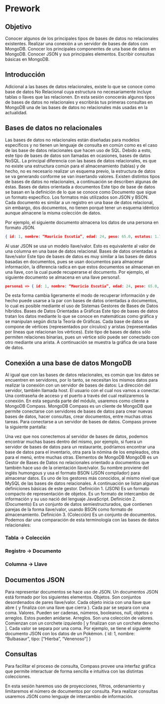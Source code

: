 
# Prework

## Objetivo

Conocer algunos de los principales tipos de bases de datos no relacionales existentes.
Realizar una conexión a un servidor de bases de datos con MongoDB.
Conocer los principales componentes de una base de datos en MongoDB.
Conocer JSON y sus principales elementos.
Escribir consultas básicas en MongoDB.


## Introducción

Adicional a las bases de datos relacionales, existe lo que se conoce como base de datos No Relacional cuya estructura no necesariamente incluye tablas o llaves que las relacionen. En esta sesión conocerás algunos tipos de bases de datos no relacionales y escribirás tus primeras consultas en MongoDB una de las bases de datos no relacionales más usadas en la actualidad.

## Bases de datos no relacionales

Las bases de datos no relacionales están diseñadas para modelos específicos y no tienen un lenguaje de consulta en común como es el caso de las base de datos relacionales que hacen uso de SQL. Debido a esto, este tipo de bases de datos son llamadas en ocasiones, bases de datos NoSQL.
La principal diferencia con las bases de datos relacionales, es que no existe una estructura común para el almacenamiento (tablas) y de hecho, no es necesario realizar un esquema previo, la estructura de datos se va generando conforme se van insertando valores.
Existen distintos tipos de bases de datos no relacionales, a continuación se describen algunas de éstas.
Bases de datos orientada a documentos Este tipo de base de datos se basan en la definición de lo que se conoce como Documento que sigue un formato específico. Los formatos más utilizados son JSON y BSON. Cada documento es similar a un registro en una base de datos relacional, sin embargo, dos documentos, no tienen porqué tener un esquema idéntico aunque almacene la misma colección de datos.

Por ejemplo, el siguiente documento almacena los datos de una persona en formato JSON.

```json
{ id: 1, nombre: “Mauricio Escutia”, edad: 24, peso: 65.0, estatus: 1.75 }
```

Al usar JSON se usa un modelo llave/valor. Esto es equivalente al valor de una columna en una base de datos relacional.
Bases de datos orientadas a llave/valor
Este tipo de bases de datos es muy similar a las bases de datos basadas en documentos, pues se usan documentos para almacenar información, la diferencia radica en que estos documentos se almacenan en una llave, con la cual puede recuperarse el documento. Por ejemplo, el siguiente documento se almacena en una llave persona1.

```json
persona1 => { id: 1, nombre: “Mauricio Escutia”, edad: 24, peso: 65.0, estatus: 1.75 }
```

De esta forma cambia ligeramente el modo de recuperar información y de hecho puede usarse a la par con bases de datos orientadas a documentos, lo cual es posible mediante el uso de Sistemas Gestores de Bases de Datos híbridos.
Bases de Datos Orientadas a Gráficas
Este tipo de bases de datos tratan los datos mediante lo que se conoce en matemáticas como gráfica y se manipulan según dicta la Teoría de Gráficas. Cada
base de datos se compone de vértices (representados por círculos) y aristas (representadas por líneas que relacionan los vértices).
Este tipo de bases de datos sólo permiten relaciones binarias, pues un vértice sólo puede ser conectado con otro mediante una arista. A continuación se muestra la gráfica de una base de datos.

## Conexión a una base de datos MongoDB

Al igual que con las bases de datos relacionales, es común que los datos se encuentren en servidores, por lo tanto, se necesitan los mismos datos para realizar la conexión con un servidor de bases de datos:
La dirección del servidor, también llamada host.
El usuario con el cual nos vamos a conectar.
Una contraseña de acceso y el puerto a través del cual realizaremos la conexión.
En esta segunda parte del módulo, usaremos como cliente a MongoDB Compass. MongoDB Compass es un cliente de MongoDB que permite conectarse con servidores de bases de datos para crear nuevas bases de datos, hacer consultas, crear documentos, entre muchas otras tareas.
Para conectarse a un servidor de bases de datos. Compass provee la siguiente pantalla:

Una vez que nos conectemos al servidor de bases de datos, podemos encontrar muchas bases dentro del mismo, por ejemplo, si fuera un servidor de bases de datos para un restaurante, podríamos encontrar una base de datos para el inventario, otra para la nómina de los empleados, otra para el menú, entre muchas otras.
Elementos de MongoDB
MongoDB es un Gestor de Bases de Datos no relacionales orientado a documentos que también hace uso de la orientación llave/valor. Su nombre proviene del inglés humongous y usa el formato BSON (JSON compilador) para almacenar datos. Es uno de los gestores más conocidos, al mismo nivel que MySQL de las bases de datos relacionales. A continuación se listan algunas definiciones básicas de este gestor.
Definición 1. (JSON) Es un formato compacto de representación de objetos. Es un formato de intercambio de información y su uso nació del lenguaje JavaScript.
Definición 2. (Documento) Es un conjunto de datos semiestructurados, que contienen parejas de la forma llave/valor, usando BSON como formato de almacenamiento.
Definición 3. (Colección) Es un conjunto de documentos.
Podemos dar una comparación de esta terminología con las bases de datos relacionales:

### Tabla -> Colección

### Registro -> Documento

### Columna -> Llave

## Documentos JSON

Para representar documentos se hace uso de JSON. Un documentos JSON está formado por los siguientes elementos.
Objetos. Son conjuntos desordenados de pares llave/valor. Cada objeto inicia con una llave que abre { y finaliza con una llave que cierra }. Cada par se separa con una coma.
Valores. Pueden ser cadenas, números, booleanos, null, objetos o arreglos. Estos pueden anidarse.
Arreglos. Son una colección de valores. Comienzan con un corchete izquierdo [ y finalizan con un corchete derecho ]. Cada valor se separa por una coma.
Por ejemplo, se tiene el siguiente documento JSON con los datos de un Pokémon.
{ id: 1, nombre: “Bulbasaur”, tipo: [“Hierba”, “Venenoso”] }

## Consultas

Para facilitar el proceso de consulta, Compass provee una interfaz gráfica que permite interactuar de forma sencilla e intuitiva con las distintas colecciones.

En esta sesión haremos uso de proyecciones, filtros, ordenamiento y limitaremos el número de documentos por consulta. Para realizar consultas usaremos JSON como lenguaje de intercambio de información.
